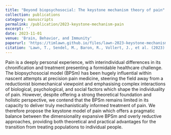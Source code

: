 ```yaml
---
title: "Beyond biopsychosocial: The keystone mechanism theory of pain"
collection: publications
category: manuscripts
permalink: /publication/2023-keystone-mechanism-pain
excerpt: ''
date: 2023-11-01
venue: 'Brain, Behavior, and Immunity'
paperurl: 'https://timlawn.github.io/files/lawn-2023-keystone-mechanism-pain.pdf'
citation: 'Lawn, T., Sendel, M., Baron, R., Vollert, J., et al. (2023). Beyond biopsychosocial: The keystone mechanism theory of pain. <i>Brain, Behavior, and Immunity</i>.'
---
```


Pain is a deeply personal experience, with interindividual differences in its chronification and treatment presenting a formidable healthcare challenge. The biopsychosocial model (BPSm) has been hugely influential within nascent attempts at precision pain medicine, steering the field away from a reductionist biomechanical viewpoint and emphasising complex interactions of biological, psychological, and social factors which shape the individuality of pain. However, despite offering a strong theoretical foundation and holistic perspective, we contend that the BPSm remains limited in its capacity to deliver truly mechanistically informed treatment of pain. We therefore propose the keystone model of pain which offers a pragmatic balance between the dimensionality expansive BPSm and overly reductive approaches, providing both theoretical and practical advantages for the transition from treating populations to individual people.
